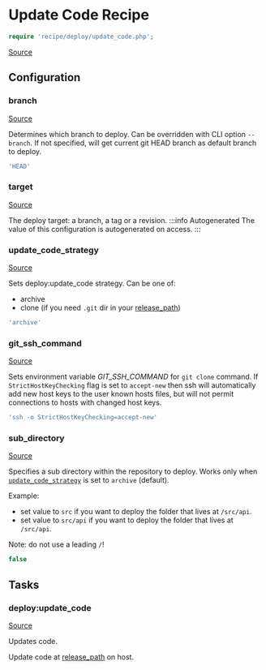 <!-- DO NOT EDIT THIS FILE! -->
<!-- Instead edit recipe/deploy/update_code.php -->
<!-- Then run bin/docgen -->

# Update Code Recipe

```php
require 'recipe/deploy/update_code.php';
```

[Source](/recipe/deploy/update_code.php)


## Configuration
### branch
[Source](https://github.com/deployphp/deployer/blob/master/recipe/deploy/update_code.php#L11)

Determines which branch to deploy. Can be overridden with CLI option `--branch`.
If not specified, will get current git HEAD branch as default branch to deploy.

```php title="Default value"
'HEAD'
```


### target
[Source](https://github.com/deployphp/deployer/blob/master/recipe/deploy/update_code.php#L18)

The deploy target: a branch, a tag or a revision.
:::info Autogenerated
The value of this configuration is autogenerated on access.
:::




### update_code_strategy
[Source](https://github.com/deployphp/deployer/blob/master/recipe/deploy/update_code.php#L47)

Sets deploy:update_code strategy.
Can be one of:
- archive
- clone (if you need `.git` dir in your [release_path](/docs/recipe/deploy/release.md#release_path))

```php title="Default value"
'archive'
```


### git_ssh_command
[Source](https://github.com/deployphp/deployer/blob/master/recipe/deploy/update_code.php#L53)

Sets environment variable _GIT_SSH_COMMAND_ for `git clone` command.
If `StrictHostKeyChecking` flag is set to `accept-new` then ssh will
automatically add new host keys to the user known hosts files, but
will not permit connections to hosts with changed host keys.

```php title="Default value"
'ssh -o StrictHostKeyChecking=accept-new'
```


### sub_directory
[Source](https://github.com/deployphp/deployer/blob/master/recipe/deploy/update_code.php#L65)

Specifies a sub directory within the repository to deploy.
Works only when [`update_code_strategy`](#update_code_strategy) is set to `archive` (default).

Example:
 - set value to `src` if you want to deploy the folder that lives at `/src/api`.
 - set value to `src/api` if you want to deploy the folder that lives at `/src/api`.

Note: do not use a leading `/`!

```php title="Default value"
false
```



## Tasks

### deploy:update_code
[Source](https://github.com/deployphp/deployer/blob/master/recipe/deploy/update_code.php#L71)

Updates code.

Update code at [release_path](/docs/recipe/deploy/release.md#release_path) on host.


